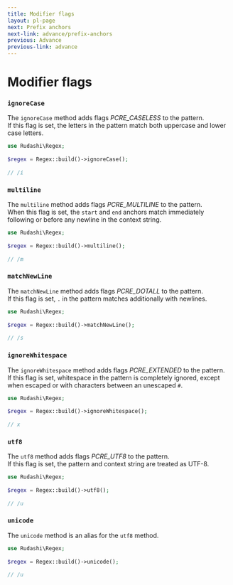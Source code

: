 ```yaml
---
title: Modifier flags
layout: pl-page
next: Prefix anchors
next-link: advance/prefix-anchors
previous: Advance
previous-link: advance
---
```


# Modifier flags

### `ignoreCase`

The `ignoreCase` method adds flags _PCRE_CASELESS_ to the pattern.  
If this flag is set, the letters in the pattern match both uppercase and lower case letters.

```php
use Rudashi\Regex;
 
$regex = Regex::build()->ignoreCase();
 
// /i
```

### `multiline`

The `multiline` method adds flags _PCRE_MULTILINE_ to the pattern.  
When this flag is set, the `start` and `end` anchors match immediately following or before any newline in the context string.

```php
use Rudashi\Regex;
 
$regex = Regex::build()->multiline();
 
// /m
```

### `matchNewLine`

The `matchNewLine` method adds flags _PCRE_DOTALL_ to the pattern.  
If this flag is set, `.` in the pattern matches additionally with newlines.

```php
use Rudashi\Regex;
 
$regex = Regex::build()->matchNewLine();
 
// /s
```

### `ignoreWhitespace`

The `ignoreWhitespace` method adds flags _PCRE_EXTENDED_ to the pattern.  
If this flag is set, whitespace in the pattern is completely ignored, except when escaped or with characters between an unescaped `#`.

```php
use Rudashi\Regex;
 
$regex = Regex::build()->ignoreWhitespace();
 
// x
```

### `utf8`

The `utf8` method adds flags _PCRE_UTF8_ to the pattern.  
If this flag is set, the pattern and context string are treated as UTF-8.

```php
use Rudashi\Regex;
 
$regex = Regex::build()->utf8();
 
// /u
```

### `unicode`

The `unicode` method is an alias for the `utf8` method.

```php
use Rudashi\Regex;
 
$regex = Regex::build()->unicode();
 
// /u
```
